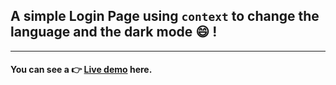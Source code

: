 ## A simple Login Page using `context` to change the language and the dark mode :smile: !

---
#### You can see a :point_right: [Live demo](https://form-page-three.vercel.app/) here.

